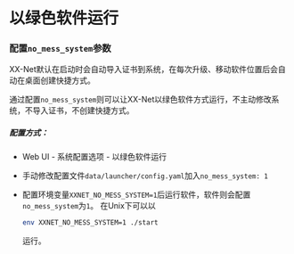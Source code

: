 # 以绿色软件运行

### 配置`no_mess_system`参数

XX-Net默认在启动时会自动导入证书到系统，在每次升级、移动软件位置后会自动在桌面创建快捷方式。

通过配置`no_mess_system`则可以让XX-Net以绿色软件方式运行，不主动修改系统，不导入证书，不创建快捷方式。

##### 配置方式：

- Web UI - 系统配置选项 - 以绿色软件运行

- 手动修改配置文件`data/launcher/config.yaml`加入`no_mess_system: 1`

- 配置环境变量`XXNET_NO_MESS_SYSTEM=1`后运行软件，软件则会配置`no_mess_system`为`1`。
  在Unix下可以以
  ```bash
  env XXNET_NO_MESS_SYSTEM=1 ./start
  ```
  运行。